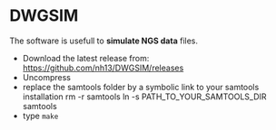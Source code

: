 DWGSIM
======

The software is usefull to __simulate NGS data__ files.



- Download the latest release from: <https://github.com/nh13/DWGSIM/releases>
- Uncompress
- replace the samtools folder by a symbolic link to your samtools installation
    rm -r samtools
    ln -s PATH_TO_YOUR_SAMTOOLS_DIR samtools
- type `make`


